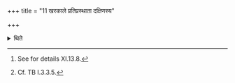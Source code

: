 +++
title = "11 खरकाले प्रतिप्रस्थाता दक्षिणस्य"

+++

<details><summary>थिते</summary>

11. At the time of raising the Kharas (bounds)[^1] the Pratip rasthāts prepares a second Khara[^2] (under the southern Havirdhāna-cart behind the axle) for the sake of (placing) Surā 
cups.  

[^1]: See for details XI.13.8.  

[^2]: Cf. TB I.3.3.5.  
</details>
